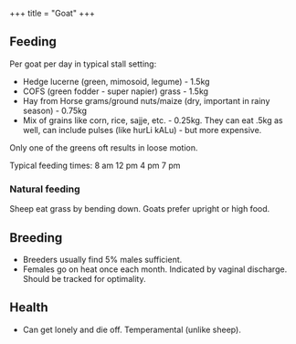 +++
title = "Goat"
+++

## Feeding
Per goat per day in typical stall setting:

- Hedge lucerne (green, mimosoid, legume) - 1.5kg
- COFS (green fodder - super napier) grass - 1.5kg
- Hay from Horse grams/ground nuts/maize (dry, important in rainy season) - 0.75kg
- Mix of grains like corn, rice, sajje, etc. - 0.25kg. They can eat .5kg as well, can include pulses (like hurLi kALu) - but more expensive.

Only one of the greens oft results in loose motion.

Typical feeding times: 8 am 12 pm 4 pm 7 pm

### Natural feeding
Sheep eat grass by bending down. Goats prefer upright or high food.

## Breeding
- Breeders usually find 5% males sufficient.
- Females go on heat once each month. Indicated by vaginal discharge. Should be tracked for optimality.

## Health
- Can get lonely and die off. Temperamental (unlike sheep).